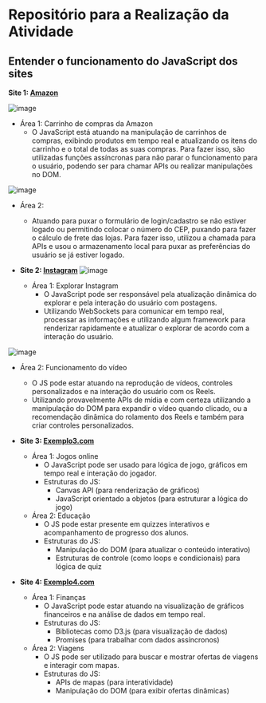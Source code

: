 # Repositório para a Realização da Atividade

## Entender o funcionamento do JavaScript dos sites

**Site 1: [Amazon](https://www.amazon.com.br/)** 

![image](https://github.com/user-attachments/assets/20e77d71-dd4b-442b-bc5b-60a6c0e94701)

- Área 1: Carrinho de compras da Amazon
  - O JavaScript está atuando na manipulação de carrinhos de compras, exibindo produtos em tempo real e atualizando os itens do carrinho e o total de todas as suas compras. Para fazer isso, são utilizadas funções assíncronas para não parar o funcionamento para o usuário, podendo ser para chamar APIs ou realizar manipulações no DOM.

![image](https://github.com/user-attachments/assets/bb48ad06-0c06-43ca-80b3-427ca70d688f)

- Área 2: 
  - Atuando para puxar o formulário de login/cadastro se não estiver logado ou permitindo colocar o número do CEP, puxando para fazer o cálculo de frete das lojas. Para fazer isso, utilizou a chamada para APIs e usou o armazenamento local para puxar as preferências do usuário se já estiver logado.

- **Site 2: [Instagram](https://www.instagram.com/explore/)**
  ![image](https://github.com/user-attachments/assets/9226b0d3-7d22-4494-9a03-f23de12f80da)

  - Área 1: Explorar Instagram
    - O JavaScript pode ser responsável pela atualização dinâmica do explorar e pela interação do usuário com postagens.
    - Utilizando WebSockets para comunicar em tempo real, processar as informações e utilizando algum framework para renderizar rapidamente e atualizar o explorar de acordo com a interação do usuário.

![image](https://github.com/user-attachments/assets/37b2d502-7c61-4b4c-b7f9-7a1475cb5f7f)

  - Área 2: Funcionamento do vídeo
    - O JS pode estar atuando na reprodução de vídeos, controles personalizados e na interação do usuário com os Reels.
    - Utilizando provavelmente APIs de mídia e com certeza utilizando a manipulação do DOM para expandir o vídeo quando clicado, ou a recomendação dinâmica do rolamento dos Reels e também para criar controles personalizados.


- **Site 3: [Exemplo3.com](http://exemplo3.com)**
  - Área 1: Jogos online
    - O JavaScript pode ser usado para lógica de jogo, gráficos em tempo real e interação do jogador.
    - Estruturas do JS:
      - Canvas API (para renderização de gráficos)
      - JavaScript orientado a objetos (para estruturar a lógica do jogo)
  - Área 2: Educação
    - O JS pode estar presente em quizzes interativos e acompanhamento de progresso dos alunos.
    - Estruturas do JS:
      - Manipulação do DOM (para atualizar o conteúdo interativo)
      - Estruturas de controle (como loops e condicionais) para lógica de quiz

- **Site 4: [Exemplo4.com](http://exemplo4.com)**
  - Área 1: Finanças
    - O JavaScript pode estar atuando na visualização de gráficos financeiros e na análise de dados em tempo real.
    - Estruturas do JS:
      - Bibliotecas como D3.js (para visualização de dados)
      - Promises (para trabalhar com dados assíncronos)
  - Área 2: Viagens
    - O JS pode ser utilizado para buscar e mostrar ofertas de viagens e interagir com mapas.
    - Estruturas do JS:
      - APIs de mapas (para interatividade)
      - Manipulação do DOM (para exibir ofertas dinâmicas)
